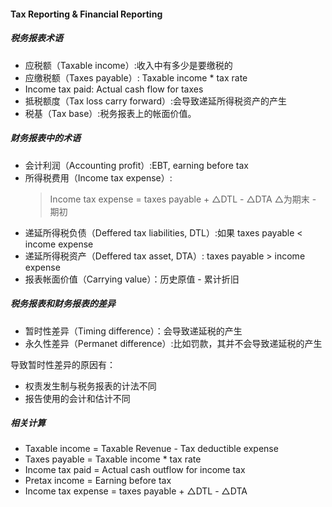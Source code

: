#### Tax Reporting & Financial Reporting

##### 税务报表术语

- 应税额（Taxable income）:收入中有多少是要缴税的
- 应缴税额（Taxes payable）: Taxable income * tax rate
- Income tax paid: Actual cash flow for taxes
- 抵税额度（Tax loss carry forward）:会导致递延所得税资产的产生
- 税基（Tax base）:税务报表上的帐面价值。

##### 财务报表中的术语

- 会计利润（Accounting profit）:EBT, earning before tax
- 所得税费用（Income tax expense）:
    > Income tax expense = taxes payable + △DTL - △DTA
    > △为期末 - 期初
- 递延所得税负债（Deffered tax liabilities, DTL）:如果 taxes payable < income expense
- 递延所得税资产（Deffered tax asset, DTA）: taxes payable > income expense
- 报表帐面价值（Carrying value）：历史原值 - 累计折旧

##### 税务报表和财务报表的差异

- 暂时性差异（Timing difference）：会导致递延税的产生
- 永久性差异（Permanet difference）:比如罚款，其并不会导致递延税的产生

导致暂时性差异的原因有：
- 权责发生制与税务报表的计法不同
- 报告使用的会计和估计不同

##### 相关计算

- Taxable income = Taxable Revenue - Tax deductible expense
- Taxes payable = Taxable income * tax rate
- Income tax paid = Actual cash outflow for income tax
- Pretax income = Earning before tax
- Income tax expense = taxes payable + △DTL - △DTA